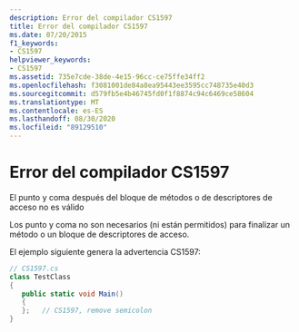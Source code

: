 ```yaml
---
description: Error del compilador CS1597
title: Error del compilador CS1597
ms.date: 07/20/2015
f1_keywords:
- CS1597
helpviewer_keywords:
- CS1597
ms.assetid: 735e7cde-38de-4e15-96cc-ce75ffe34ff2
ms.openlocfilehash: f3081001de84a8ea95443ee3595cc748735e40d3
ms.sourcegitcommit: d579fb5e4b46745fd0f1f8874c94c6469ce58604
ms.translationtype: MT
ms.contentlocale: es-ES
ms.lasthandoff: 08/30/2020
ms.locfileid: "89129510"
---
```

# <a name="compiler-error-cs1597"></a>Error del compilador CS1597
El punto y coma después del bloque de métodos o de descriptores de acceso no es válido  
  
 Los punto y coma no son necesarios (ni están permitidos) para finalizar un método o un bloque de descriptores de acceso.  
  
 El ejemplo siguiente genera la advertencia CS1597:  
  
```csharp  
// CS1597.cs  
class TestClass  
{  
   public static void Main()  
   {  
   };   // CS1597, remove semicolon  
}  
```

